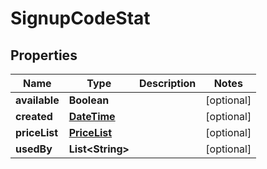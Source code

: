 
# SignupCodeStat

## Properties
Name | Type | Description | Notes
------------ | ------------- | ------------- | -------------
**available** | **Boolean** |  |  [optional]
**created** | [**DateTime**](DateTime.md) |  |  [optional]
**priceList** | [**PriceList**](PriceList.md) |  |  [optional]
**usedBy** | **List&lt;String&gt;** |  |  [optional]



